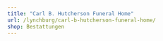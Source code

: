 ```yaml
---
title: "Carl B. Hutcherson Funeral Home"
url: /lynchburg/carl-b-hutcherson-funeral-home/
shop: Bestattungen
---
```

